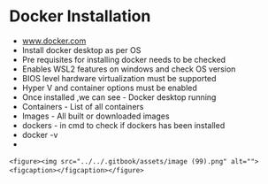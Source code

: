 # Docker Installation



* www.docker.com
* Install docker desktop as per OS
* Pre requisites for installing docker needs to be checked
* Enables WSL2 features on windows and check OS version
* BIOS level hardware virtualization must be supported
* Hyper V and container options must be enabled
* Once installed ,we can see - Docker desktop running
* Containers - List of all containers
* Images - All built or downloaded images
* dockers - in cmd to check if dockers has been installed
* docker -v
*

    <figure><img src="../../.gitbook/assets/image (99).png" alt=""><figcaption></figcaption></figure>
